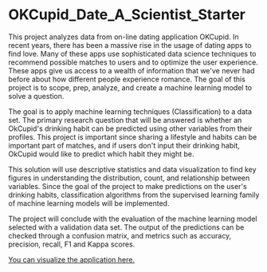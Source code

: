 # OKCupid_Date_A_Scientist_Starter
This project analyzes data from on-line dating application OKCupid. In recent years, there has been a massive rise in the usage of dating apps to find love. Many of these apps use sophisticated data science techniques to recommend possible matches to users and to optimize the user experience. These apps give us access to a wealth of information that we've never had before about how different people experience romance. The goal of this project is to scope, prep, analyze, and create a machine learning model to solve a question.

The goal is to apply machine learning techniques (Classification) to a data set. The primary research question that will be answered is whether an OkCupid's drinking habit can be predicted using other variables from their profiles. This project is important since sharing a lifestyle and habits can be important part of matches, and if users don't input their drinking habit, OkCupid would like to predict which habit they might be.

This solution will use descriptive statistics and data visualization to find key figures in understanding the distribution, count, and relationship between variables. Since the goal of the project to make predictions on the user's drinking habits, classification algorithms from the supervised learning family of machine learning models will be implemented.

The project will conclude with the evaluation of the machine learning model selected with a validation data set. The output of the predictions can be checked through a confusion matrix, and metrics such as accuracy, precision, recall, F1 and Kappa scores.

[You can visualize the application here.]([https://share.streamlit.io/mestred/okcupid_date_a_scientist_starter/main/app.py])
